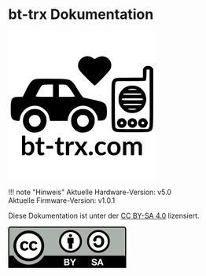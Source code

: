 
<h1>bt-trx Dokumentation</h1>

![bt-trx Logo](assets/bt-trx_quadrat.png)

!!! note "Hinweis"
    Aktuelle Hardware-Version: v5.0  
    Aktuelle Firmware-Version: v1.0.1

Diese Dokumentation ist unter der [CC BY-SA 4.0](https://creativecommons.org/licenses/by-sa/4.0/) lizensiert.

![CC-BY-SA](assets/cc-by-sa.svg)  
